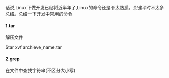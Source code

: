 话说,Linux下做开发已经将近半年了,Linux的命令还是不太熟悉。关键平时不太多总结。总结一下开发中常用的命令 


#### 1.tar

解压文件 

$tar xvf archieve_name.tar


#### 2.grep 
在文件中查找字符串(不区分大小写)

